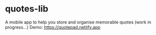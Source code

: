 # quotes-lib
A mobile app to help you store and organise memorable quotes (work in progress...)
Demo: https://quotepad.netlify.app
